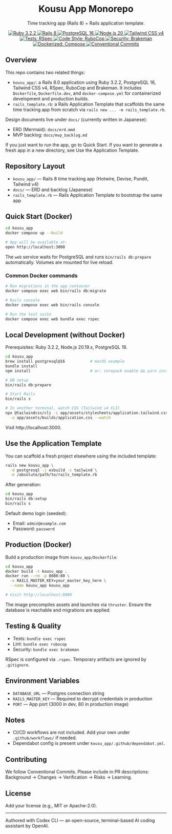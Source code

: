 <div align="center">

# Kousu App Monorepo

Time tracking app (Rails 8) + Rails application template.

<p>
  <a href="https://www.ruby-lang.org/">
    <img alt="Ruby 3.2.2" src="https://img.shields.io/badge/Ruby-3.2.2-CC342D?logo=ruby&logoColor=white" />
  </a>
  <a href="https://rubyonrails.org/">
    <img alt="Rails 8" src="https://img.shields.io/badge/Rails-8.0-CC0000?logo=rubyonrails&logoColor=white" />
  </a>
  <a href="https://www.postgresql.org/">
    <img alt="PostgreSQL 16" src="https://img.shields.io/badge/PostgreSQL-16-4169E1?logo=postgresql&logoColor=white" />
  </a>
  <a href="https://nodejs.org/">
    <img alt="Node.js 20" src="https://img.shields.io/badge/Node.js-20-339933?logo=node.js&logoColor=white" />
  </a>
  <a href="https://tailwindcss.com/">
    <img alt="Tailwind CSS v4" src="https://img.shields.io/badge/Tailwind_CSS-4.1-06B6D4?logo=tailwindcss&logoColor=white" />
  </a>
  <a href="#testing--quality">
    <img alt="Tests: RSpec" src="https://img.shields.io/badge/Tests-RSpec-6D2E85" />
  </a>
  <a href="#testing--quality">
    <img alt="Code Style: RuboCop" src="https://img.shields.io/badge/Code_Style-RuboCop-000000" />
  </a>
  <a href="#testing--quality">
    <img alt="Security: Brakeman" src="https://img.shields.io/badge/Security-Brakeman-E74C3C" />
  </a>
  <a href="#quick-start-docker">
    <img alt="Dockerized: Compose" src="https://img.shields.io/badge/Dockerized-Compose-2496ED?logo=docker&logoColor=white" />
  </a>
  <a href="https://www.conventionalcommits.org/en/v1.0.0/">
    <img alt="Conventional Commits" src="https://img.shields.io/badge/Conventional_Commits-1.0.0-FE5196?logo=conventionalcommits&logoColor=white" />
  </a>
</p>

</div>

## Overview

This repo contains two related things:

- `kousu_app/`: a Rails 8.0 application using Ruby 3.2.2, PostgreSQL 16, Tailwind CSS v4, RSpec, RuboCop and Brakeman. It includes `Dockerfile`, `Dockerfile.dev`, and `docker-compose.yml` for containerized development and production builds.
- `rails_template.rb`: a Rails Application Template that scaffolds the same time tracking app from scratch via `rails new ... -m rails_template.rb`.

Design documents live under `docs/` (currently written in Japanese):

- ERD (Mermaid): `docs/erd.mmd`
- MVP backlog: `docs/mvp_backlog.md`

If you just want to run the app, go to Quick Start. If you want to generate a fresh app in a new directory, see Use the Application Template.

## Repository Layout

- `kousu_app/` — Rails 8 time tracking app (Hotwire, Devise, Pundit, Tailwind v4)
- `docs/` — ERD and backlog (Japanese)
- `rails_template.rb` — Rails Application Template to bootstrap the same app

## Quick Start (Docker)

```bash
cd kousu_app
docker compose up --build

# App will be available at:
open http://localhost:3000
```

The `web` service waits for PostgreSQL and runs `bin/rails db:prepare` automatically. Volumes are mounted for live reload.

### Common Docker commands

```bash
# Run migrations in the app container
docker compose exec web bin/rails db:migrate

# Rails console
docker compose exec web bin/rails console

# Run the test suite
docker compose exec web bundle exec rspec
```

## Local Development (without Docker)

Prerequisites: Ruby 3.2.2, Node.js 20.19.x, PostgreSQL 16.

```bash
cd kousu_app
brew install postgresql@16           # macOS example
bundle install
npm install                          # or: corepack enable && yarn install

# DB setup
bin/rails db:prepare

# Start Rails
bin/rails s

# In another terminal, watch CSS (Tailwind v4 CLI)
npx @tailwindcss/cli -i app/assets/stylesheets/application.tailwind.css \
  -o app/assets/builds/application.css --watch
```

Visit http://localhost:3000.

## Use the Application Template

You can scaffold a fresh project elsewhere using the included template:

```bash
rails new kousu_app \
  -d postgresql -j esbuild -c tailwind \
  -m /absolute/path/to/rails_template.rb
```

After generation:

```bash
cd kousu_app
bin/rails db:setup
bin/rails s
```

Default demo login (seeded):

- Email: `admin@example.com`
- Password: `password`

## Production (Docker)

Build a production image from `kousu_app/Dockerfile`:

```bash
cd kousu_app
docker build -t kousu_app .
docker run --rm -p 8080:80 \
  -e RAILS_MASTER_KEY=your_master_key_here \
  --name kousu_app kousu_app

# Visit http://localhost:8080
```

The image precompiles assets and launches via `thruster`. Ensure the database is reachable and migrations are applied.

## Testing & Quality

- Tests: `bundle exec rspec`
- Lint: `bundle exec rubocop`
- Security: `bundle exec brakeman`

RSpec is configured via `.rspec`. Temporary artifacts are ignored by `.gitignore`.

## Environment Variables

- `DATABASE_URL` — Postgres connection string
- `RAILS_MASTER_KEY` — Required to decrypt credentials in production
- `PORT` — App port (3000 in dev, 80 in production image)

## Notes

- CI/CD workflows are not included. Add your own under `.github/workflows/` if needed.
- Dependabot config is present under `kousu_app/.github/dependabot.yml`.

## Contributing

We follow Conventional Commits. Please include in PR descriptions: Background → Changes → Verification → Risks → Learning.

## License

Add your license (e.g., MIT or Apache-2.0).

---

Authored with Codex CLI — an open-source, terminal-based AI coding assistant by OpenAI.


